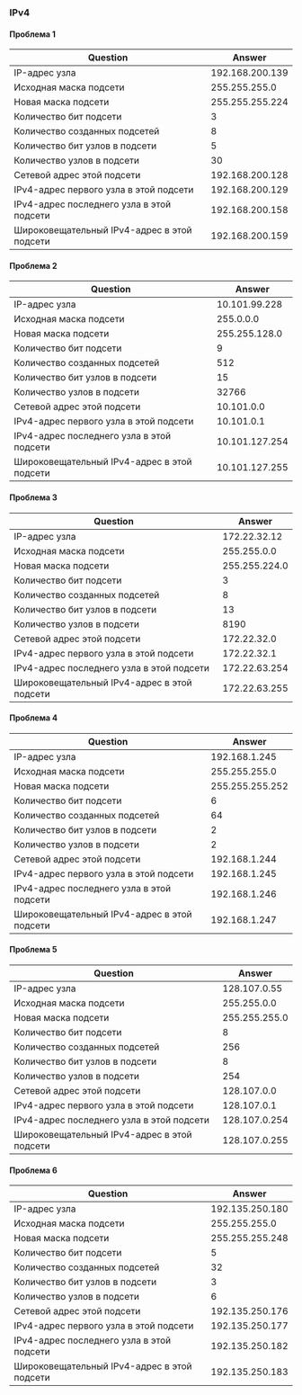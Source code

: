 ### IPv4

#### Проблема 1

| Question                                      |  Answer           |
|-----------------------------------------------|-------------------|
| IP-адрес узла                                 | 192.168.200.139   |
| Исходная маска подсети                        | 255.255.255.0     |
| Новая маска подсети                           | 255.255.255.224   |
| Количество бит подсети                        | 3                 |
| Количество созданных подсетей                 | 8                 |
| Количество бит узлов в подсети                | 5                 |
| Количество узлов в подсети                    | 30                |
| Сетевой адрес этой подсети                    | 192.168.200.128   |
| IPv4-адрес первого узла в этой подсети        | 192.168.200.129   |
| IPv4-адрес последнего узла в этой подсети     | 192.168.200.158   |
| Широковещательный IPv4-адрес в этой подсети   | 192.168.200.159   |



#### Проблема 2

| Question                                      |  Answer           |
|-----------------------------------------------|-------------------|
| IP-адрес узла                                 | 10.101.99.228     |
| Исходная маска подсети                        | 255.0.0.0         |
| Новая маска подсети                           | 255.255.128.0     |
| Количество бит подсети                        | 9                 |
| Количество созданных подсетей                 | 512               |
| Количество бит узлов в подсети                | 15                |
| Количество узлов в подсети                    | 32766             |
| Сетевой адрес этой подсети                    | 10.101.0.0        |
| IPv4-адрес первого узла в этой подсети        | 10.101.0.1        |
| IPv4-адрес последнего узла в этой подсети     | 10.101.127.254    |
| Широковещательный IPv4-адрес в этой подсети   | 10.101.127.255    |


#### Проблема 3

| Question                                      |  Answer           |
|-----------------------------------------------|-------------------|
| IP-адрес узла                                 | 172.22.32.12      |
| Исходная маска подсети                        | 255.255.0.0       |
| Новая маска подсети                           | 255.255.224.0     |
| Количество бит подсети                        | 3                 |
| Количество созданных подсетей                 | 8                 |
| Количество бит узлов в подсети                | 13                |
| Количество узлов в подсети                    | 8190              |
| Сетевой адрес этой подсети                    | 172.22.32.0       |
| IPv4-адрес первого узла в этой подсети        | 172.22.32.1       |
| IPv4-адрес последнего узла в этой подсети     | 172.22.63.254     |
| Широковещательный IPv4-адрес в этой подсети   | 172.22.63.255     |


#### Проблема 4

| Question                                      |  Answer           |
|-----------------------------------------------|-------------------|
| IP-адрес узла                                 | 192.168.1.245     |
| Исходная маска подсети                        | 255.255.255.0     |
| Новая маска подсети                           | 255.255.255.252   |
| Количество бит подсети                        | 6                 |
| Количество созданных подсетей                 | 64                |
| Количество бит узлов в подсети                | 2                 |
| Количество узлов в подсети                    | 2                 |
| Сетевой адрес этой подсети                    | 192.168.1.244     |
| IPv4-адрес первого узла в этой подсети        | 192.168.1.245     |
| IPv4-адрес последнего узла в этой подсети     | 192.168.1.246     |
| Широковещательный IPv4-адрес в этой подсети   | 192.168.1.247     |


#### Проблема 5

| Question                                      |  Answer           |
|-----------------------------------------------|-------------------|
| IP-адрес узла                                 | 128.107.0.55      |
| Исходная маска подсети                        | 255.255.0.0       |
| Новая маска подсети                           | 255.255.255.0     |
| Количество бит подсети                        | 8                 |
| Количество созданных подсетей                 | 256               |
| Количество бит узлов в подсети                | 8                 |
| Количество узлов в подсети                    | 254               |
| Сетевой адрес этой подсети                    | 128.107.0.0       |
| IPv4-адрес первого узла в этой подсети        | 128.107.0.1       |
| IPv4-адрес последнего узла в этой подсети     | 128.107.0.254     |
| Широковещательный IPv4-адрес в этой подсети   | 128.107.0.255     |


#### Проблема 6

| Question                                      |  Answer           |
|-----------------------------------------------|-------------------|
| IP-адрес узла                                 | 192.135.250.180   |
| Исходная маска подсети                        | 255.255.255.0     |
| Новая маска подсети                           | 255.255.255.248   |
| Количество бит подсети                        | 5                 |
| Количество созданных подсетей                 | 32                |
| Количество бит узлов в подсети                | 3                 |
| Количество узлов в подсети                    | 6                 |
| Сетевой адрес этой подсети                    | 192.135.250.176   |
| IPv4-адрес первого узла в этой подсети        | 192.135.250.177   |
| IPv4-адрес последнего узла в этой подсети     | 192.135.250.182   |
| Широковещательный IPv4-адрес в этой подсети   | 192.135.250.183   |

